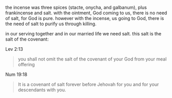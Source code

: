 the incense was three spices (stacte, onycha, and galbanum), plus frankincense and
salt. with the ointment, God coming to us, there is no need of salt, for God is
pure. however with the incense, us going to God, there is the need of salt to purify
us through killing.

in our serving together and in our married life we need salt. this salt is the salt of the covenant:

Lev 2:13
> you shall not omit the salt of the covenant of your God from your meal offering

Num 19:18
> It is a covenant of salt forever before Jehovah for you and for your descendants with you.
